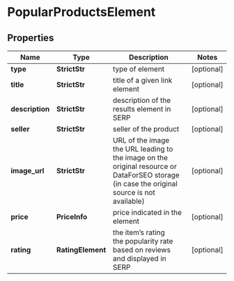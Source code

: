 # PopularProductsElement


## Properties

| Name | Type | Description | Notes |
|------------ | ------------- | ------------- | -------------|
**type** | **StrictStr** | type of element |[optional]|
**title** | **StrictStr** | title of a given link element |[optional]|
**description** | **StrictStr** | description of the results element in SERP |[optional]|
**seller** | **StrictStr** | seller of the product |[optional]|
**image_url** | **StrictStr** | URL of the image<br>the URL leading to the image on the original resource or DataForSEO storage (in case the original source is not available) |[optional]|
**price** | **PriceInfo** | price indicated in the element |[optional]|
**rating** | **RatingElement** | the item’s rating <br>the popularity rate based on reviews and displayed in SERP |[optional]|